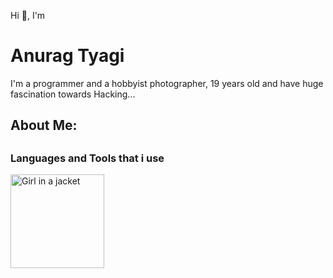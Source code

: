   Hi 👋, I'm 

  <h1>Anurag Tyagi</h1>
  
  <p>I'm a programmer and a hobbyist photographer, 19 years old and have huge fascination towards Hacking...</p>
  
  <h2>About Me:<h2>
  
  <h3>Languages and Tools that i use</h3>
  
  <img src="https://www.google.com/imgresimgurl=https%3A%2F%2Fcdn.worldvectorlogo.com%2Flogos%2Fflutter.svg&imgrefurl=https%3A%2F%2Fworldvectorlogo.com%2Flogo%2Fflutter-logo&tbnid=SRIY9ZM76OUrOM&vet=12ahUKEwj-moLtqvXrAhVD4TgGHetoCEoQMygBegUIARCmAQ..i&docid=UFdl6covg3h96M&w=647&h=800&q=flutter%20logo&ved=2ahUKEwj-moLtqvXrAhVD4TgGHetoCEoQMygBegUIARCmAQ
" alt="Girl in a jacket" width="150" height="150">

    

